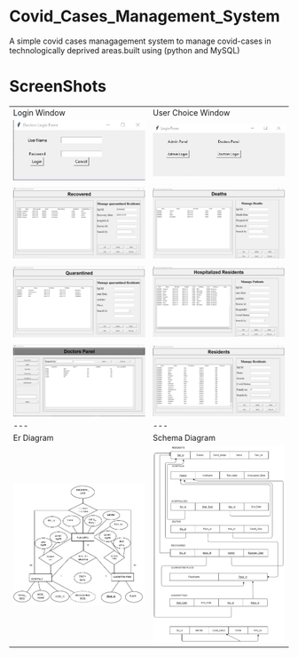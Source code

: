 # Covid_Cases_Management_System
A simple covid cases managagement system to manage covid-cases in technologically deprived areas.built using (python and MySQL) 
# ScreenShots
| | |
|---|---|
|Login Window|User Choice Window|
| ![](ScreenShots/view8.jpg)|![](ScreenShots/view7.jpg)|
|||
| ![](ScreenShots/view6.jpg)|![](ScreenShots/view5.jpg)|
|||
| ![](ScreenShots/view4.jpg)|![](ScreenShots/view3.jpg)|
|||
| ![](ScreenShots/view2.jpg)|![](ScreenShots/view1.jpg)|
|---|---|
|Er Diagram|Schema Diagram|
| ![](ScreenShots/ernew.jpg)|![](ScreenShots/schema.png)|
